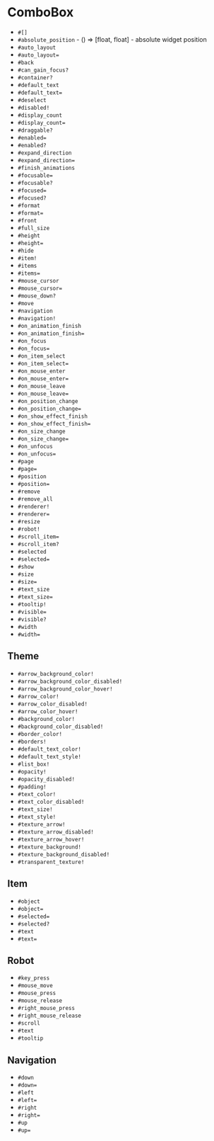 ComboBox
===
- `#[]`
- `#absolute_position` - () => [float, float] - absolute widget position
- `#auto_layout`
- `#auto_layout=`
- `#back`
- `#can_gain_focus?`
- `#container?`
- `#default_text`
- `#default_text=`
- `#deselect`
- `#disabled!`
- `#display_count`
- `#display_count=`
- `#draggable?`
- `#enabled=`
- `#enabled?`
- `#expand_direction`
- `#expand_direction=`
- `#finish_animations`
- `#focusable=`
- `#focusable?`
- `#focused=`
- `#focused?`
- `#format`
- `#format=`
- `#front`
- `#full_size`
- `#height`
- `#height=`
- `#hide`
- `#item!`
- `#items`
- `#items=`
- `#mouse_cursor`
- `#mouse_cursor=`
- `#mouse_down?`
- `#move`
- `#navigation`
- `#navigation!`
- `#on_animation_finish`
- `#on_animation_finish=`
- `#on_focus`
- `#on_focus=`
- `#on_item_select`
- `#on_item_select=`
- `#on_mouse_enter`
- `#on_mouse_enter=`
- `#on_mouse_leave`
- `#on_mouse_leave=`
- `#on_position_change`
- `#on_position_change=`
- `#on_show_effect_finish`
- `#on_show_effect_finish=`
- `#on_size_change`
- `#on_size_change=`
- `#on_unfocus`
- `#on_unfocus=`
- `#page`
- `#page=`
- `#position`
- `#position=`
- `#remove`
- `#remove_all`
- `#renderer!`
- `#renderer=`
- `#resize`
- `#robot!`
- `#scroll_item=`
- `#scroll_item?`
- `#selected`
- `#selected=`
- `#show`
- `#size`
- `#size=`
- `#text_size`
- `#text_size=`
- `#tooltip!`
- `#visible=`
- `#visible?`
- `#width`
- `#width=`
## Theme
- `#arrow_background_color!`
- `#arrow_background_color_disabled!`
- `#arrow_background_color_hover!`
- `#arrow_color!`
- `#arrow_color_disabled!`
- `#arrow_color_hover!`
- `#background_color!`
- `#background_color_disabled!`
- `#border_color!`
- `#borders!`
- `#default_text_color!`
- `#default_text_style!`
- `#list_box!`
- `#opacity!`
- `#opacity_disabled!`
- `#padding!`
- `#text_color!`
- `#text_color_disabled!`
- `#text_size!`
- `#text_style!`
- `#texture_arrow!`
- `#texture_arrow_disabled!`
- `#texture_arrow_hover!`
- `#texture_background!`
- `#texture_background_disabled!`
- `#transparent_texture!`
## Item
- `#object`
- `#object=`
- `#selected=`
- `#selected?`
- `#text`
- `#text=`
## Robot
- `#key_press`
- `#mouse_move`
- `#mouse_press`
- `#mouse_release`
- `#right_mouse_press`
- `#right_mouse_release`
- `#scroll`
- `#text`
- `#tooltip`
## Navigation
- `#down`
- `#down=`
- `#left`
- `#left=`
- `#right`
- `#right=`
- `#up`
- `#up=`
